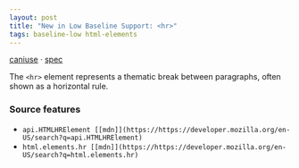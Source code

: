 ```yaml
---
layout: post
title: "New in Low Baseline Support: <hr>"
tags: baseline-low html-elements
---
```


[caniuse](https://caniuse.com/?search=hr) · [spec](https://html.spec.whatwg.org/multipage/grouping-content.html#the-hr-element)

The `<hr>` element represents a thematic break between paragraphs, often shown as a horizontal rule.

### Source features

- ``api.HTMLHRElement [[mdn]](https://https://developer.mozilla.org/en-US/search?q=api.HTMLHRElement)``
- ``html.elements.hr [[mdn]](https://https://developer.mozilla.org/en-US/search?q=html.elements.hr)``
